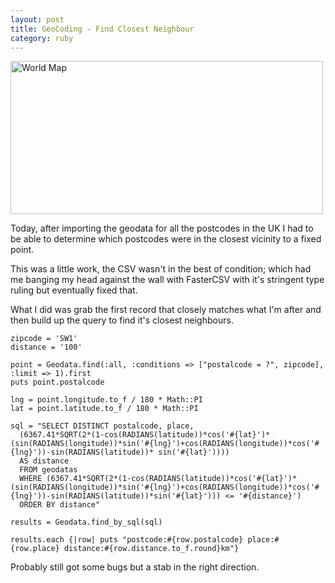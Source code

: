 ```yaml
---
layout: post
title: GeoCoding - Find Closest Neighbour
category: ruby
---
```


<a href="http://www.flickr.com/photos/indieflickr/3205056544/" title="World Map by John Griffiths, on Flickr"><img src="http://farm4.static.flickr.com/3513/3205056544_3d4247ce14.jpg" width="500" height="245" alt="World Map" /></a>

Today, after importing the geodata for all the postcodes in the UK I had to be able to determine which postcodes were in the closest vicinity to a fixed point.

This was a little work, the CSV wasn't in the best of condition; which had me banging my head against the wall with FasterCSV with it's stringent type ruling but eventually fixed that.

What I did was grab the first record that closely matches what I'm after and then build up the query to find it's closest neighbours.

    zipcode = 'SW1'
    distance = '100'

    point = Geodata.find(:all, :conditions => ["postalcode = ?", zipcode], :limit => 1).first
    puts point.postalcode
      
    lng = point.longitude.to_f / 180 * Math::PI
    lat = point.latitude.to_f / 180 * Math::PI

    sql = "SELECT DISTINCT postalcode, place, 
      (6367.41*SQRT(2*(1-cos(RADIANS(latitude))*cos('#{lat}')*(sin(RADIANS(longitude))*sin('#{lng}')+cos(RADIANS(longitude))*cos('#{lng}'))-sin(RADIANS(latitude))* sin('#{lat}')))) 
      AS distance 
      FROM geodatas 
      WHERE (6367.41*SQRT(2*(1-cos(RADIANS(latitude))*cos('#{lat}')*(sin(RADIANS(longitude))*sin('#{lng}')+cos(RADIANS(longitude))*cos('#{lng}'))-sin(RADIANS(latitude))*sin('#{lat}'))) <= '#{distance}')
      ORDER BY distance"

    results = Geodata.find_by_sql(sql)
    
    results.each {|row| puts "postcode:#{row.postalcode} place:#{row.place} distance:#{row.distance.to_f.round}km"}

Probably still got some bugs but a stab in the right direction.
